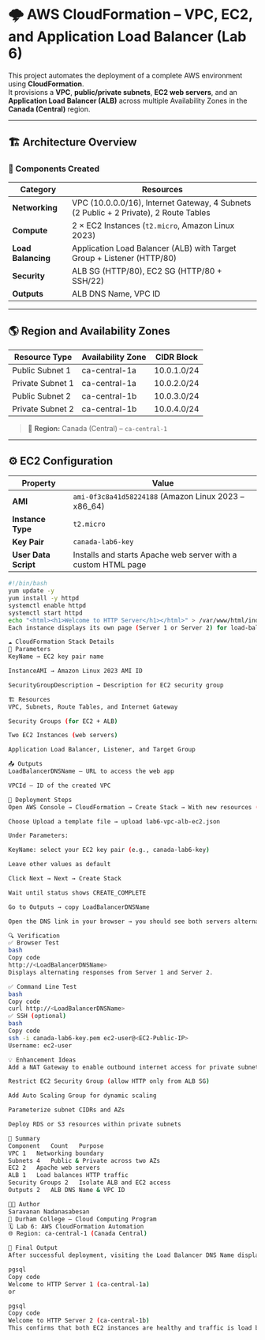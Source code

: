 # 🌩️ AWS CloudFormation – VPC, EC2, and Application Load Balancer (Lab 6)

This project automates the deployment of a complete AWS environment using **CloudFormation**.  
It provisions a **VPC**, **public/private subnets**, **EC2 web servers**, and an **Application Load Balancer (ALB)** across multiple Availability Zones in the **Canada (Central)** region.

---

## 🏗️ Architecture Overview

### 🔹 Components Created

| Category | Resources |
|-----------|------------|
| **Networking** | VPC (10.0.0.0/16), Internet Gateway, 4 Subnets (2 Public + 2 Private), 2 Route Tables |
| **Compute** | 2 × EC2 Instances (`t2.micro`, Amazon Linux 2023) |
| **Load Balancing** | Application Load Balancer (ALB) with Target Group + Listener (HTTP/80) |
| **Security** | ALB SG (HTTP/80), EC2 SG (HTTP/80 + SSH/22) |
| **Outputs** | ALB DNS Name, VPC ID |

---

## 🌎 Region and Availability Zones

| Resource Type | Availability Zone | CIDR Block |
|----------------|------------------|-------------|
| Public Subnet 1 | ca-central-1a | 10.0.1.0/24 |
| Private Subnet 1 | ca-central-1a | 10.0.2.0/24 |
| Public Subnet 2 | ca-central-1b | 10.0.3.0/24 |
| Private Subnet 2 | ca-central-1b | 10.0.4.0/24 |

> 🧭 **Region:** Canada (Central) – `ca-central-1`

---

## ⚙️ EC2 Configuration

| Property | Value |
|-----------|--------|
| **AMI** | `ami-0f3c8a41d58224188` (Amazon Linux 2023 – x86_64) |
| **Instance Type** | `t2.micro` |
| **Key Pair** | `canada-lab6-key` |
| **User Data Script** | Installs and starts Apache web server with a custom HTML page |

```bash
#!/bin/bash
yum update -y
yum install -y httpd
systemctl enable httpd
systemctl start httpd
echo "<html><h1>Welcome to HTTP Server</h1></html>" > /var/www/html/index.html
Each instance displays its own page (Server 1 or Server 2) for load-balancing verification.

☁️ CloudFormation Stack Details
🧩 Parameters
KeyName → EC2 key pair name

InstanceAMI → Amazon Linux 2023 AMI ID

SecurityGroupDescription → Description for EC2 security group

🏗️ Resources
VPC, Subnets, Route Tables, and Internet Gateway

Security Groups (for EC2 + ALB)

Two EC2 Instances (web servers)

Application Load Balancer, Listener, and Target Group

📤 Outputs
LoadBalancerDNSName – URL to access the web app

VPCId – ID of the created VPC

🚀 Deployment Steps
Open AWS Console → CloudFormation → Create Stack → With new resources (standard)

Choose Upload a template file → upload lab6-vpc-alb-ec2.json

Under Parameters:

KeyName: select your EC2 key pair (e.g., canada-lab6-key)

Leave other values as default

Click Next → Next → Create Stack

Wait until status shows CREATE_COMPLETE

Go to Outputs → copy LoadBalancerDNSName

Open the DNS link in your browser → you should see both servers alternating 🎉

🔍 Verification
✅ Browser Test
bash
Copy code
http://<LoadBalancerDNSName>
Displays alternating responses from Server 1 and Server 2.

✅ Command Line Test
bash
Copy code
curl http://<LoadBalancerDNSName>
✅ SSH (optional)
bash
Copy code
ssh -i canada-lab6-key.pem ec2-user@<EC2-Public-IP>
Username: ec2-user

💡 Enhancement Ideas
Add a NAT Gateway to enable outbound internet access for private subnets

Restrict EC2 Security Group (allow HTTP only from ALB SG)

Add Auto Scaling Group for dynamic scaling

Parameterize subnet CIDRs and AZs

Deploy RDS or S3 resources within private subnets

📘 Summary
Component	Count	Purpose
VPC	1	Networking boundary
Subnets	4	Public & Private across two AZs
EC2	2	Apache web servers
ALB	1	Load balances HTTP traffic
Security Groups	2	Isolate ALB and EC2 access
Outputs	2	ALB DNS Name & VPC ID

👨‍💻 Author
Saravanan Nadanasabesan
📍 Durham College – Cloud Computing Program
🗓️ Lab 6: AWS CloudFormation Automation
🌐 Region: ca-central-1 (Canada Central)

🏁 Final Output
After successful deployment, visiting the Load Balancer DNS Name displays:

pgsql
Copy code
Welcome to HTTP Server 1 (ca-central-1a)
or

pgsql
Copy code
Welcome to HTTP Server 2 (ca-central-1b)
This confirms that both EC2 instances are healthy and traffic is load balanced via the ALB ✅
